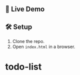 ## 🚀 Live Demo  


## 🛠️ Setup  
1. Clone the repo.  
2. Open `index.html` in a browser.  
# todo-list
